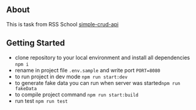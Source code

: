 ## About

This is task from RSS School [simple-crud-api](https://github.com/AlreadyBored/nodejs-assignments/blob/main/assignments/crud-api/assignment.md)

## Getting Started

- clone repository to your local environment and install all dependencies `npm i`
- rename in project file <code>.env.sample</code> and write port `PORT=8080`
- to run project in dev mode `npm run start:dev`
- to generate fake data you can run when server was started`npm run fakeData`
- to compile project command `npm run start:build`
- run test `npm run test`
